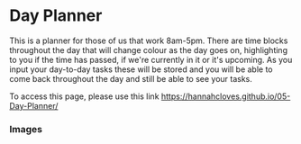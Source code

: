 Day Planner
=====================

This is a planner for those of us that work 8am-5pm. 
There are time blocks throughout the day that will change colour as the day goes on, highlighting to you if the time has passed, if we're currently in it or it's upcoming.
As you input your day-to-day tasks these will be stored and you will be able to come back throughout the day and still be able to see your tasks. 

To access this page, please use this link https://hannahcloves.github.io/05-Day-Planner/

### Images



